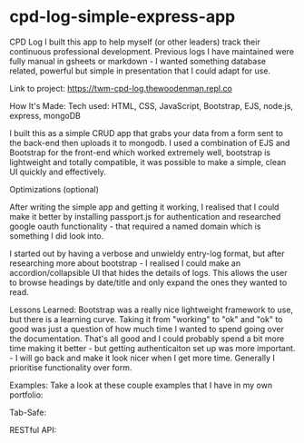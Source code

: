 # cpd-log-simple-express-app
 
CPD Log
I built this app to help myself (or other leaders) track their continuous professional development.  Previous logs I have maintained were fully manual in gsheets or markdown - I wanted something database related, powerful but simple in presentation that I could adapt for use.

Link to project: https://twm-cpd-log.thewoodenman.repl.co

How It's Made:
Tech used: HTML, CSS, JavaScript, Bootstrap, EJS, node.js, express, mongoDB

I built this as a simple CRUD app that grabs your data from a form sent to the back-end then uploads it to mongodb.  I used a combination of EJS and Bootstrap for the front-end which worked extremely well, bootstrap is lightweight and totally compatible, it was possible to make a simple, clean UI quickly and effectively.  

Optimizations
(optional)

After writing the simple app and getting it working, I realised that I could make it better by installing passport.js for authentication and researched google oauth functionality - that required a named domain which is something I did look into. 

I started out by having a verbose and unwieldy entry-log format, but after researching more about bootstrap - I realised I could make an accordion/collapsible UI that hides the details of logs.  This allows the user to browse headings by date/title and only expand the ones they wanted to read.

Lessons Learned:
Bootstrap was a really nice lightweight framework to use, but there is a learning curve.  Taking it from "working" to "ok" and "ok" to good was just a question of how much time I wanted to spend going over the documentation.  That's all good and I could probably spend a bit more time making it better - but getting authenticaiton set up was more important. - I will go back and make it look nicer when I get more time. Generally I prioritise functionality over form.

Examples:
Take a look at these couple examples that I have in my own portfolio:

Tab-Safe: 

RESTful API: 
